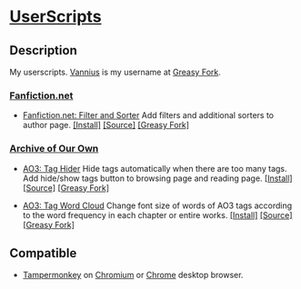 # [UserScripts](https://github.com/Nellius/UserScripts/)

## Description

My userscripts. [Vannius](https://greasyfork.org/en/users/163551-vannius) is my username at [Greasy Fork](https://greasyfork.org/).

### [Fanfiction.net](https://www.fanfiction.net/)

- [Fanfiction.net: Filter and Sorter](https://github.com/Nellius/UserScripts/tree/master/Fanfiction.net-Filter-and-Sorter)
Add filters and additional sorters to author page. [\[Install\]](https://github.com/Nellius/UserScripts/raw/master/Fanfiction.net-Filter-and-Sorter/fas.user.js) [\[Source\]](https://github.com/Nellius/UserScripts/blob/master/Fanfiction.net-Filter-and-Sorter/fas.user.js) [\[Greasy Fork\]](https://greasyfork.org/en/scripts/377000-fanfiction-net-filter-and-sorter)

### [Archive of Our Own](https://archiveofourown.org/)

- [AO3: Tag Hider](https://github.com/Nellius/UserScripts/tree/master/AO3-Tag-Hider)
Hide tags automatically when there are too many tags. Add hide/show tags button to browsing page and reading page. [\[Install\]](https://github.com/Nellius/UserScripts/raw/master/AO3-Tag-Hider/th.user.js) [\[Source\]](https://github.com/Nellius/UserScripts/blob/master/AO3-Tag-Hider/th.user.js) [\[Greasy Fork\]](https://greasyfork.org/en/scripts/369423-ao3-tag-hider)

- [AO3: Tag Word Cloud](https://github.com/Nellius/UserScripts/tree/master/AO3-Tag-Word-Cloud)
Change font size of words of AO3 tags according to the word frequency in each chapter or entire works. [\[Install\]](https://github.com/Nellius/UserScripts/raw/master/AO3-Tag-Word-Cloud/twc.user.js) [\[Source\]](https://github.com/Nellius/UserScripts/blob/master/AO3-Tag-Word-Cloud/twc.user.js) [\[Greasy Fork\]](https://greasyfork.org/en/scripts/408055-ao3-tag-word-cloud)

## Compatible

- [Tampermonkey](https://chrome.google.com/webstore/detail/tampermonkey/dhdgffkkebhmkfjojejmpbldmpobfkfo) on [Chromium](https://www.chromium.org/Home) or [Chrome](https://www.google.com/chrome/) desktop browser.
